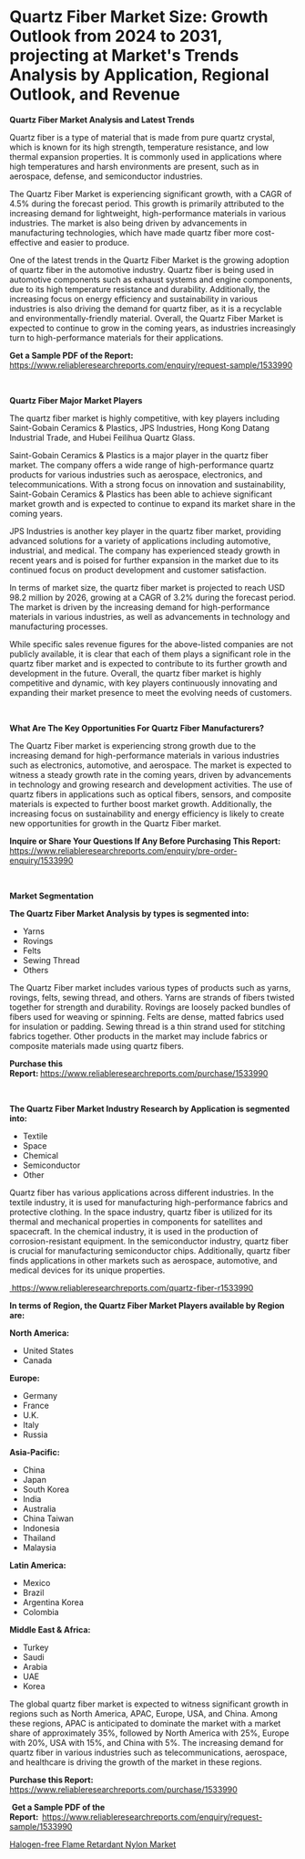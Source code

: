 <p><h1>Quartz Fiber Market Size: Growth Outlook from 2024 to 2031, projecting at Market's Trends Analysis by Application, Regional Outlook, and Revenue</h1></p><p><strong>Quartz Fiber Market Analysis and Latest Trends</strong></p>
<p><p>Quartz fiber is a type of material that is made from pure quartz crystal, which is known for its high strength, temperature resistance, and low thermal expansion properties. It is commonly used in applications where high temperatures and harsh environments are present, such as in aerospace, defense, and semiconductor industries.</p><p>The Quartz Fiber Market is experiencing significant growth, with a CAGR of 4.5% during the forecast period. This growth is primarily attributed to the increasing demand for lightweight, high-performance materials in various industries. The market is also being driven by advancements in manufacturing technologies, which have made quartz fiber more cost-effective and easier to produce.</p><p>One of the latest trends in the Quartz Fiber Market is the growing adoption of quartz fiber in the automotive industry. Quartz fiber is being used in automotive components such as exhaust systems and engine components, due to its high temperature resistance and durability. Additionally, the increasing focus on energy efficiency and sustainability in various industries is also driving the demand for quartz fiber, as it is a recyclable and environmentally-friendly material. Overall, the Quartz Fiber Market is expected to continue to grow in the coming years, as industries increasingly turn to high-performance materials for their applications.</p></p>
<p><strong>Get a Sample PDF of the Report:&nbsp;</strong> <a href="https://www.reliableresearchreports.com/enquiry/request-sample/1533990">https://www.reliableresearchreports.com/enquiry/request-sample/1533990</a></p>
<p>&nbsp;</p>
<p><strong>Quartz Fiber Major Market Players</strong></p>
<p><p>The quartz fiber market is highly competitive, with key players including Saint-Gobain Ceramics & Plastics, JPS Industries, Hong Kong Datang Industrial Trade, and Hubei Feilihua Quartz Glass. </p><p>Saint-Gobain Ceramics & Plastics is a major player in the quartz fiber market. The company offers a wide range of high-performance quartz products for various industries such as aerospace, electronics, and telecommunications. With a strong focus on innovation and sustainability, Saint-Gobain Ceramics & Plastics has been able to achieve significant market growth and is expected to continue to expand its market share in the coming years.</p><p>JPS Industries is another key player in the quartz fiber market, providing advanced solutions for a variety of applications including automotive, industrial, and medical. The company has experienced steady growth in recent years and is poised for further expansion in the market due to its continued focus on product development and customer satisfaction.</p><p>In terms of market size, the quartz fiber market is projected to reach USD 98.2 million by 2026, growing at a CAGR of 3.2% during the forecast period. The market is driven by the increasing demand for high-performance materials in various industries, as well as advancements in technology and manufacturing processes.</p><p>While specific sales revenue figures for the above-listed companies are not publicly available, it is clear that each of them plays a significant role in the quartz fiber market and is expected to contribute to its further growth and development in the future. Overall, the quartz fiber market is highly competitive and dynamic, with key players continuously innovating and expanding their market presence to meet the evolving needs of customers.</p></p>
<p>&nbsp;</p>
<p><strong>What Are The Key Opportunities For Quartz Fiber Manufacturers?</strong></p>
<p><p>The Quartz Fiber market is experiencing strong growth due to the increasing demand for high-performance materials in various industries such as electronics, automotive, and aerospace. The market is expected to witness a steady growth rate in the coming years, driven by advancements in technology and growing research and development activities. The use of quartz fibers in applications such as optical fibers, sensors, and composite materials is expected to further boost market growth. Additionally, the increasing focus on sustainability and energy efficiency is likely to create new opportunities for growth in the Quartz Fiber market.</p></p>
<p><strong>Inquire or Share Your Questions If Any Before Purchasing This Report:</strong> <a href="https://www.reliableresearchreports.com/enquiry/pre-order-enquiry/1533990">https://www.reliableresearchreports.com/enquiry/pre-order-enquiry/1533990</a></p>
<p>&nbsp;</p>
<p><strong>Market Segmentation</strong></p>
<p><strong>The Quartz Fiber Market Analysis by types is segmented into:</strong></p>
<p><ul><li>Yarns</li><li>Rovings</li><li>Felts</li><li>Sewing Thread</li><li>Others</li></ul></p>
<p><p>The Quartz Fiber market includes various types of products such as yarns, rovings, felts, sewing thread, and others. Yarns are strands of fibers twisted together for strength and durability. Rovings are loosely packed bundles of fibers used for weaving or spinning. Felts are dense, matted fabrics used for insulation or padding. Sewing thread is a thin strand used for stitching fabrics together. Other products in the market may include fabrics or composite materials made using quartz fibers.</p></p>
<p><strong>Purchase this Report:&nbsp;</strong><a href="https://www.reliableresearchreports.com/purchase/1533990">https://www.reliableresearchreports.com/purchase/1533990</a></p>
<p>&nbsp;</p>
<p><strong>The Quartz Fiber Market Industry Research by Application is segmented into:</strong></p>
<p><ul><li>Textile</li><li>Space</li><li>Chemical</li><li>Semiconductor</li><li>Other</li></ul></p>
<p><p>Quartz fiber has various applications across different industries. In the textile industry, it is used for manufacturing high-performance fabrics and protective clothing. In the space industry, quartz fiber is utilized for its thermal and mechanical properties in components for satellites and spacecraft. In the chemical industry, it is used in the production of corrosion-resistant equipment. In the semiconductor industry, quartz fiber is crucial for manufacturing semiconductor chips. Additionally, quartz fiber finds applications in other markets such as aerospace, automotive, and medical devices for its unique properties.</p></p>
<p><a href="https://www.reliableresearchreports.com/quartz-fiber-r1533990">&nbsp;https://www.reliableresearchreports.com/quartz-fiber-r1533990</a></p>
<p><strong>In terms of Region, the Quartz Fiber Market Players available by Region are:</strong></p>
<p>
    <p> <strong> North America: </strong>
        <ul>
            <li>United States</li>
            <li>Canada</li>
        </ul>
        </p> 
    <p> <strong> Europe: </strong>
        <ul>
            <li>Germany</li>
            <li>France</li>
            <li>U.K.</li>
            <li>Italy</li>
            <li>Russia</li>
        </ul>
        </p> 
    <p> <strong> Asia-Pacific: </strong>
        <ul>
            <li>China</li>
            <li>Japan</li>
            <li>South Korea</li>
            <li>India</li>
            <li>Australia</li>
            <li>China Taiwan</li>
            <li>Indonesia</li>
            <li>Thailand</li>
            <li>Malaysia</li>
        </ul>
        </p> 
    <p> <strong> Latin America: </strong>
        <ul>
            <li>Mexico</li>
            <li>Brazil</li>
            <li>Argentina Korea</li>
            <li>Colombia</li>
        </ul>
        </p> 
    <p> <strong> Middle East & Africa: </strong>
        <ul>
            <li>Turkey</li>
            <li>Saudi</li>
            <li>Arabia</li>
            <li>UAE</li>
            <li>Korea</li>
        </ul>
    </p>
    </p>
<p><p>The global quartz fiber market is expected to witness significant growth in regions such as North America, APAC, Europe, USA, and China. Among these regions, APAC is anticipated to dominate the market with a market share of approximately 35%, followed by North America with 25%, Europe with 20%, USA with 15%, and China with 5%. The increasing demand for quartz fiber in various industries such as telecommunications, aerospace, and healthcare is driving the growth of the market in these regions.</p></p>
<p><strong>Purchase this Report: </strong><a href="https://www.reliableresearchreports.com/purchase/1533990">https://www.reliableresearchreports.com/purchase/1533990</a></p>
<p>&nbsp;<strong>Get a Sample PDF of the Report:&nbsp;&nbsp;</strong><a href="https://www.reliableresearchreports.com/enquiry/request-sample/1533990">https://www.reliableresearchreports.com/enquiry/request-sample/1533990</a></p>
<p><strong></strong></p>
<p><p><a href="https://github.com/lairestrong/Market-Research-Report-List-1/blob/main/halogen-free-flame-retardant-nylon-market.md">Halogen-free Flame Retardant Nylon Market</a></p></p>